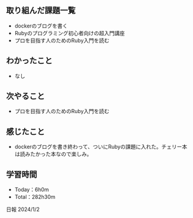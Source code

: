 ## 取り組んだ課題一覧
- dockerのブログを書く
- Rubyのプログラミング初心者向けの超入門講座
- プロを目指す人のためのRuby入門を読む

## わかったこと
- なし

## 次やること
- プロを目指す人のためのRuby入門を読む

## 感じたこと
- dockerのブログを書き終わって、ついにRubyの課題に入れた。チェリー本は読みたかった本なので楽しみ。

## 学習時間
- Today：6h0m
- Total：282h30m

日報 2024/1/2
